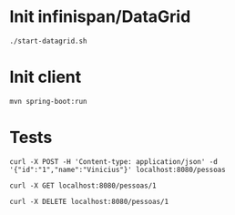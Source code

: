 # Init infinispan/DataGrid

```
./start-datagrid.sh
```

# Init client

```
mvn spring-boot:run
```

# Tests

```
curl -X POST -H 'Content-type: application/json' -d '{"id":"1","name":"Vinicius"}' localhost:8080/pessoas

```

```
curl -X GET localhost:8080/pessoas/1

```

```
curl -X DELETE localhost:8080/pessoas/1
```

